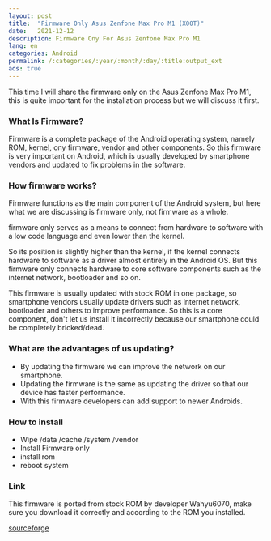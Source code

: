 ```yaml
---
layout: post
title:  "Firmware Only Asus Zenfone Max Pro M1 (X00T)"
date:   2021-12-12
description: Firmware Ony For Asus Zenfone Max Pro M1
lang: en
categories: Android
permalink: /:categories/:year/:month/:day/:title:output_ext
ads: true
---
```



This time I will share the firmware only on the Asus Zenfone Max Pro M1, this is quite important for the installation process but we will discuss it first.

### What Is  Firmware?

Firmware is a complete package of the Android operating system, namely ROM, kernel, ony firmware, vendor and other components. So this firmware is very important on Android, which is usually developed by smartphone vendors and updated to fix problems in the software.

### How firmware works?

Firmware functions as the main component of the Android system, but here what we are discussing is firmware only, not firmware as a whole.

firmware only serves as a means to connect from hardware to software with a low code language and even lower than the kernel.

So its position is slightly higher than the kernel, if the kernel connects hardware to software as a driver almost entirely in the Android OS. But this firmware only connects hardware to core software components such as the internet network, bootloader and so on.

This firmware is usually updated with stock ROM in one package, so smartphone vendors usually update drivers such as internet network, bootloader and others to improve performance. So this is a core component, don't let us install it incorrectly because our smartphone could be completely bricked/dead.

### What are the advantages of us updating?

- By updating the firmware we can improve the network on our smartphone.
- Updating the firmware is the same as updating the driver so that our device has faster performance.
- With this firmware developers can add support to newer Androids.

### How to install 

- Wipe /data /cache /system /vendor
- Install Firmware only
- install rom
- reboot system


### Link

This firmware is ported from stock ROM by developer Wahyu6070, make sure you download it correctly and according to the ROM you installed.

[sourceforge](https://sourceforge.net/projects/wahyu6070-project-android/files/Firmware/X00T/)
